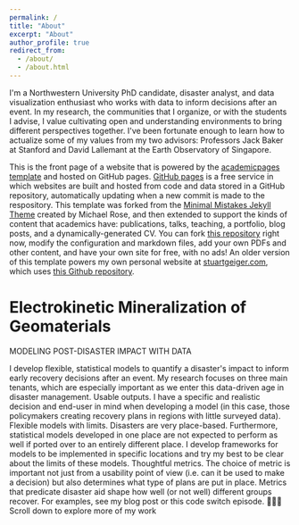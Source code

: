 ```yaml
---
permalink: /
title: "About"
excerpt: "About"
author_profile: true
redirect_from: 
  - /about/
  - /about.html
---
```

I'm a Northwestern University PhD candidate, disaster analyst, and data visualization enthusiast who works with data to inform decisions after an event. In my research, the communities that I organize, or with the students I advise, I value cultivating open and understanding environments to bring different perspectives together. I've been fortunate enough to learn how to actualize some of my values from my two advisors: Professors Jack Baker at Stanford and David Lallemant at the Earth Observatory of Singapore.

This is the front page of a website that is powered by the [academicpages template](https://github.com/academicpages/academicpages.github.io) and hosted on GitHub pages. [GitHub pages](https://pages.github.com) is a free service in which websites are built and hosted from code and data stored in a GitHub repository, automatically updating when a new commit is made to the respository. This template was forked from the [Minimal Mistakes Jekyll Theme](https://mmistakes.github.io/minimal-mistakes/) created by Michael Rose, and then extended to support the kinds of content that academics have: publications, talks, teaching, a portfolio, blog posts, and a dynamically-generated CV. You can fork [this repository](https://github.com/academicpages/academicpages.github.io) right now, modify the configuration and markdown files, add your own PDFs and other content, and have your own site for free, with no ads! An older version of this template powers my own personal website at [stuartgeiger.com](http://stuartgeiger.com), which uses [this Github repository](https://github.com/staeiou/staeiou.github.io).

**Electrokinetic Mineralization of Geomaterials**
======
MODELING POST-DISASTER IMPACT WITH DATA

I develop flexible, statistical models to quantify a disaster's impact to inform early recovery decisions after an event. 
My research focuses on three main tenants, which are especially important as we enter this data-driven age in disaster management. 
Usable outputs. I have a specific and realistic decision and end-user in mind when developing a model (in this case, those policymakers creating recovery plans in regions with little surveyed data).
Flexible models with limits. Disasters are very place-based. Furthermore, statistical models developed in one place are not expected to perform as well if ported over to an entirely different place. I develop frameworks for models to be implemented in specific locations and try my best to be clear about the limits of these models.
Thoughtful metrics. The choice of metric is important not just from a usability point of view (i.e. can it be used to make a decision) but also determines what type of plans are put in place. Metrics that predicate disaster aid shape how well (or not well) different groups recover. For examples, see my blog post or this code switch episode. 
👩🏽‍💼 Scroll down to explore more of my work

